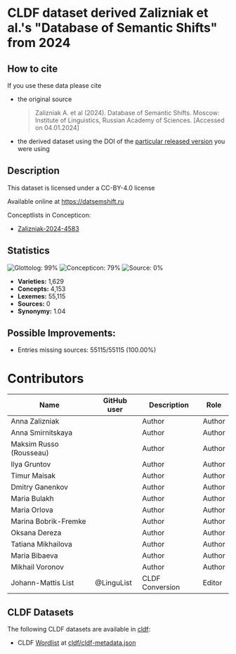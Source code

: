 # CLDF dataset derived Zalizniak et al.'s "Database of Semantic Shifts" from 2024

## How to cite

If you use these data please cite
- the original source
  > Zalizniak A. et al (2024). Database of Semantic Shifts. Moscow: Institute of Linguistics, Russian Academy of Sciences. [Accessed on 04.01.2024]
- the derived dataset using the DOI of the [particular released version](../../releases/) you were using

## Description


This dataset is licensed under a CC-BY-4.0 license

Available online at https://datsemshift.ru


Conceptlists in Concepticon:
- [Zalizniak-2024-4583](https://concepticon.clld.org/contributions/Zalizniak-2024-4583)
## Statistics


![Glottolog: 99%](https://img.shields.io/badge/Glottolog-99%25-brightgreen.svg "Glottolog: 99%")
![Concepticon: 79%](https://img.shields.io/badge/Concepticon-79%25-yellow.svg "Concepticon: 79%")
![Source: 0%](https://img.shields.io/badge/Source-0%25-red.svg "Source: 0%")

- **Varieties:** 1,629
- **Concepts:** 4,153
- **Lexemes:** 55,115
- **Sources:** 0
- **Synonymy:** 1.04

## Possible Improvements:



- Entries missing sources: 55115/55115 (100.00%)

# Contributors

Name | GitHub user | Description | Role |
--- | --- | --- | --- |
Anna Zalizniak| | Author | Author |
Anna Smirnitskaya| | Author | Author |
Maksim Russo (Rousseau)| | Author | Author |
Ilya Gruntov| | Author | Author |
Timur Maisak| | Author | Author |
Dmitry Ganenkov| | Author | Author |
Maria Bulakh| | Author | Author |
Maria Orlova| | Author | Author |
Marina Bobrik-Fremke| | Author | Author |
Oksana Dereza| | Author | Author |
Tatiana Mikhailova| | Author | Author |
Maria Bibaeva| | Author | Author |
Mikhail Voronov | | Author | Author|  
Johann-Mattis List | @LinguList| CLDF Conversion | Editor




## CLDF Datasets

The following CLDF datasets are available in [cldf](cldf):

- CLDF [Wordlist](https://github.com/cldf/cldf/tree/master/modules/Wordlist) at [cldf/cldf-metadata.json](cldf/cldf-metadata.json)